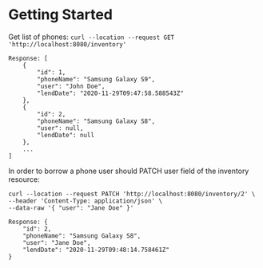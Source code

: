 # Getting Started

Get list of phones: `curl --location --request GET 'http://localhost:8080/inventory'`
```
Response: [
    {
        "id": 1,
        "phoneName": "Samsung Galaxy S9",
        "user": "John Doe",
        "lendDate": "2020-11-29T09:47:58.588543Z"
    },
    {
        "id": 2,
        "phoneName": "Samsung Galaxy S8",
        "user": null,
        "lendDate": null
    },
    ...
]
```

In order to borrow a phone user should PATCH user field of the inventory resource:
```
curl --location --request PATCH 'http://localhost:8080/inventory/2' \
--header 'Content-Type: application/json' \
--data-raw '{ "user": "Jane Doe" }'
```
```
Response: {
    "id": 2,
    "phoneName": "Samsung Galaxy S8",
    "user": "Jane Doe",
    "lendDate": "2020-11-29T09:48:14.758461Z"
}
```